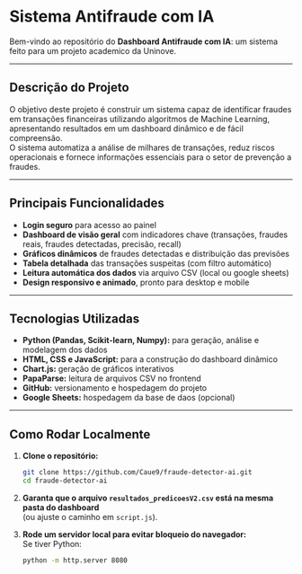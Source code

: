 # Sistema Antifraude com IA

Bem-vindo ao repositório do **Dashboard Antifraude com IA**: um sistema feito para um projeto academico da Uninove.

---

##  Descrição do Projeto

O objetivo deste projeto é construir um sistema capaz de identificar fraudes em transações financeiras utilizando algoritmos de Machine Learning, apresentando resultados em um dashboard dinâmico e de fácil compreensão.  
O sistema automatiza a análise de milhares de transações, reduz riscos operacionais e fornece informações essenciais para o setor de prevenção a fraudes.

---

## Principais Funcionalidades

- **Login seguro** para acesso ao painel
- **Dashboard de visão geral** com indicadores chave (transações, fraudes reais, fraudes detectadas, precisão, recall)
- **Gráficos dinâmicos** de fraudes detectadas e distribuição das previsões
- **Tabela detalhada** das transações suspeitas (com filtro automático)
- **Leitura automática dos dados** via arquivo CSV (local ou google sheets)
- **Design responsivo e animado**, pronto para desktop e mobile

---

##  Tecnologias Utilizadas

- **Python (Pandas, Scikit-learn, Numpy):** para geração, análise e modelagem dos dados
- **HTML, CSS e JavaScript:** para a construção do dashboard dinâmico
- **Chart.js:** geração de gráficos interativos
- **PapaParse:** leitura de arquivos CSV no frontend
- **GitHub:** versionamento e hospedagem do projeto
- **Google Sheets:** hospedagem da base de daos (opcional)

---

##  Como Rodar Localmente

1. **Clone o repositório:**
    ```bash
    git clone https://github.com/Caue9/fraude-detector-ai.git
    cd fraude-detector-ai
    ```
2. **Garanta que o arquivo `resultados_predicoesV2.csv` está na mesma pasta do dashboard**  
   (ou ajuste o caminho em `script.js`).

3. **Rode um servidor local para evitar bloqueio do navegador:**  
   Se tiver Python:
   ```bash
   python -m http.server 8080
